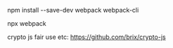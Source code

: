 npm install --save-dev webpack webpack-cli

npx webpack

crypto js fair use etc: https://github.com/brix/crypto-js
